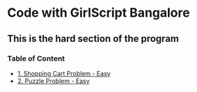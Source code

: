 # Code with GirlScript Bangalore

## This is the hard section of the program

### Table of Content

- [1. Shopping Cart Problem - Easy](1.%20Shopping%20Cart%20Problem/README.md)
- [2. Puzzle Problem - Easy](2.%20Puzzle%20Problem/README.md)
